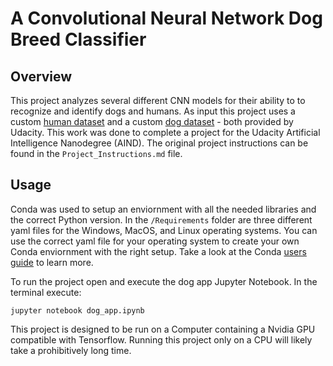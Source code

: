 # A Convolutional Neural Network Dog Breed Classifier

## Overview
This project analyzes several different CNN models for their ability to to recognize and identify dogs and humans. As input this project uses a custom [human dataset](https://s3-us-west-1.amazonaws.com/udacity-aind/dog-project/lfw.zip) and a custom [dog dataset](https://s3-us-west-1.amazonaws.com/udacity-aind/dog-project/dogImages.zip) - both provided by Udacity. This work was done to complete a project for the Udacity Artificial Intelligence Nanodegree (AIND). The original project instructions can be found in the `Project_Instructions.md` file.

## Usage
Conda was used to setup an enviornment with all the needed libraries and the correct Python version. In the `/Requirements` folder are three different yaml files for the Windows, MacOS, and Linux operating systems. You can use the correct yaml file for your operating system to create your own Conda enviornment with the right setup. Take a look at the Conda [users guide](https://conda.io/docs/user-guide/index.html) to learn more.

To run the project open and execute the dog app Jupyter Notebook. In the terminal execute:

`jupyter notebook dog_app.ipynb`

This project is designed to be run on a Computer containing a Nvidia GPU compatible with Tensorflow. Running this project only on a CPU will likely take a prohibitively long time.

